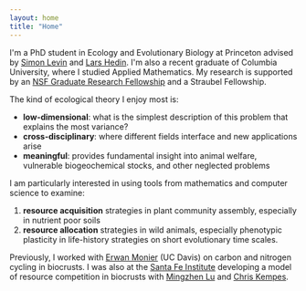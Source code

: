 ```yaml
---
layout: home
title: "Home"
---
```

I'm a PhD student in Ecology and Evolutionary Biology at Princeton advised by [Simon Levin](https://eeb.princeton.edu/people/simon-levin) and [Lars Hedin](https://eeb.princeton.edu/people/lars-hedin). I'm also a recent graduate of Columbia University, where I studied Applied Mathematics. My research is supported by an [NSF Graduate Research Fellowship](https://www.nsfgrfp.org/about/about-grfp/) and a Straubel Fellowship.

The kind of ecological theory I enjoy most is:
<ul>
    <li><b>low-dimensional</b>: what is the simplest description of this problem that explains the most variance?</li>
    <li><b>cross-disciplinary</b>: where different fields interface and new applications arise</li>
    <li><b>meaningful</b>: provides fundamental insight into animal welfare, vulnerable biogeochemical stocks, and other neglected problems</li>
</ul>  

I am particularly interested in using tools from mathematics and computer science to examine:
<ol>
  <li> <b>resource acquisition</b> strategies in plant community assembly, especially in nutrient poor soils</li>
  <li> <b>resource allocation</b> strategies in wild animals, especially phenotypic plasticity in life-history strategies on short evolutionary time scales.</li>
</ol

Previously, I worked with [Erwan Monier](https://lawr.ucdavis.edu/people/faculty/monier-erwan) (UC Davis) on carbon and nitrogen cycling in biocrusts. I was also at the [Santa Fe Institute](https://www.santafe.edu/) developing a model of resource competition in biocrusts with [Mingzhen Lu](https://www.mingzhenlu-lab.com/) and [Chris Kempes](https://www.santafe.edu/people/profile/chris-kempes).